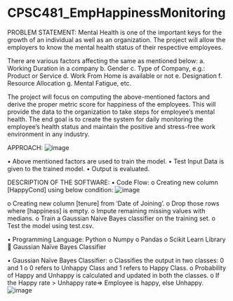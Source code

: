 # CPSC481_EmpHappinessMonitoring

PROBLEM STATEMENT:
Mental Health is one of the important keys for the growth of an individual as well as an organization. The project will allow the employers to know the mental health status of their respective employees. 

There are various factors affecting the same as mentioned below:
a.	Working Duration in a company
b.	Gender
c.	Type of Company, e.g.: Product or Service
d.	Work From Home is available or not
e.	Designation
f.	Resource Allocation
g.	Mental Fatigue, etc.

The project will focus on computing the above-mentioned factors and derive the proper metric score for happiness of the employees. This will provide the data to the organization to take steps for employee’s mental health.
The end goal is to create the system for daily monitoring the employee’s health status and maintain the positive and stress-free work environment in any industry.

APPROACH:
![image](https://user-images.githubusercontent.com/71597613/145694626-1f15fd5d-dbaf-4c97-af91-064ea3f49445.png) 

•	Above mentioned factors are used to train the model.
•	Test Input Data is given to the trained model.
•	Output is evaluated.


DESCRIPTION OF THE SOFTWARE:
•	Code Flow:
o	Creating new column [HappyCond] using below condition: 
![image](https://user-images.githubusercontent.com/71597613/145694638-01192aa4-2207-4dcc-a94e-dfe7dde816e9.png)

o	Creating new column [tenure] from ‘Date of Joining’. 
o	Drop those rows where [happiness] is empty.
o	Impute remaining missing values with medians. 
o	Train a Gaussian Naive Bayes classifier on the training set.
o	Test the model using test.csv.

•	Programming Language: Python 
o	Numpy
o	Pandas
o	Scikit Learn Library
	Gaussian Naïve Bayes Classifier

•	Gaussian Naïve Bayes Classifier:
o	Classifies the output in two classes: 0 and 1
o	0 refers to Unhappy Class and 1 refers to Happy Class.
o	Probability of Happy and Unhappy is calculated and updated in both the classes.
o	If the Happy rate > Unhappy rate=> Employee is happy, else Unhappy.
![image](https://user-images.githubusercontent.com/71597613/145694611-9723501b-6f99-4489-864e-f834e0ac18b3.png)
